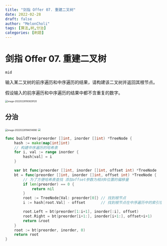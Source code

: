 ```yaml
---
title: "剑指 Offer 07. 重建二叉树"
date: 2022-02-28
draft: false
author: "MelonCholi"
tags: [算法,树,分治]
categories: [刷题]
---
```


# 剑指 Offer 07. 重建二叉树

`mid`

输入某二叉树的前序遍历和中序遍历的结果，请构建该二叉树并返回其根节点。

假设输入的前序遍历和中序遍历的结果中都不含重复的数字。

<img src="https://markdown-1303167219.cos.ap-shanghai.myqcloud.com/image-20220228193829120.png" alt="image-20220228193829120" style="zoom: 50%;" />

## 分治

<img src="https://markdown-1303167219.cos.ap-shanghai.myqcloud.com/image-20220228194014990.png" alt="image-20220228194014990" style="zoom:50%;" />

<img src="https://markdown-1303167219.cos.ap-shanghai.myqcloud.com/image-20220228194014990.png" style="zoom:50%;" />

```go
func buildTree(preorder []int, inorder []int) *TreeNode {
	hash := make(map[int]int)
    // 构建中序遍历的哈希表
	for i, val := range inorder {
		hash[val] = i
	}

	var bt func(preorder []int, inorder []int, offset int) *TreeNode
	bt = func(preorder []int, inorder []int, offset int) *TreeNode {
		// 为了方便哈希表查找 添加offset参数为相对0位置的偏移量
		if len(preorder) == 0 {
			return nil
		}
		root := TreeNode{Val: preorder[0]} // 找到根节点
		i := hash[root.Val] - offset       // 找到根节点在中序遍历中的索引位置

		root.Left = bt(preorder[1:i+1], inorder[:i], offset)
		root.Right = bt(preorder[i+1:], inorder[i+1:], offset+i+1)
		return &root
	}
	root := bt(preorder, inorder, 0)
	return root
}
```


